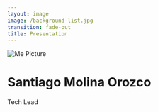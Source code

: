 ```yaml
---
layout: image
image: /background-list.jpg
transition: fade-out
title: Presentation
---
```


<div class="flex flex-justify-center h-full flex-col">
  <div class="background flex">

  <img
    class="w-30 h-30 rounded-36 object-cover"
    src="/me.jpg"
    alt="Me Picture"
  />

  <div class="flex flex-col justify-center m-l-6">
  <h1 class="text-left m-b-0 font-bold">
    Santiago Molina Orozco
  </h1>

  <p class="text-left m-b-0 font-bold" style="margin-bottom: 0;">
    Tech Lead
  </p>

  </div>
  </div>
</div>

<style>
  a {
    font-weight: 600;
  }
</style>
